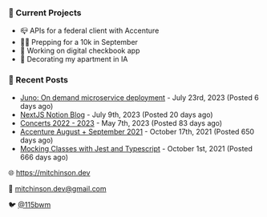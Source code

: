 ### 📌 Current Projects
- 📪 APIs for a federal client with Accenture
- 🏃🏼 Prepping for a 10k in September
- 🤑 Working on digital checkbook app
- 🏡 Decorating my apartment in IA

### 📝 Recent Posts

- [Juno: On demand microservice deployment](https://blog.mitchinson.dev/juno) - July 23rd, 2023 (Posted 6 days ago)
- [NextJS Notion Blog](https://blog.mitchinson.dev/blog-2023) - July 9th, 2023 (Posted 20 days ago)
- [Concerts 2022 - 2023](https://blog.mitchinson.dev/concerts-2023) - May 7th, 2023 (Posted 83 days ago)
- [Accenture August + September 2021](https://blog.mitchinson.dev/pillar/aug-sep-21) - October 17th, 2021 (Posted 650 days ago)
- [Mocking Classes with Jest and Typescript](https://blog.mitchinson.dev/jest-typescript-mocks) - October 1st, 2021 (Posted 666 days ago)

🌐 https://mitchinson.dev

💌 mitchinson.dev@gmail.com

🐦 [@115bwm](https://twitter.com/115bwm)